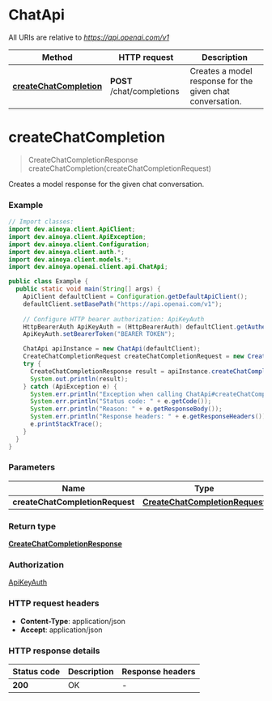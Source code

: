 # ChatApi

All URIs are relative to *https://api.openai.com/v1*

| Method | HTTP request | Description |
|------------- | ------------- | -------------|
| [**createChatCompletion**](ChatApi.md#createChatCompletion) | **POST** /chat/completions | Creates a model response for the given chat conversation. |


<a id="createChatCompletion"></a>
# **createChatCompletion**
> CreateChatCompletionResponse createChatCompletion(createChatCompletionRequest)

Creates a model response for the given chat conversation.

### Example
```java
// Import classes:
import dev.ainoya.client.ApiClient;
import dev.ainoya.client.ApiException;
import dev.ainoya.client.Configuration;
import dev.ainoya.client.auth.*;
import dev.ainoya.client.models.*;
import dev.ainoya.openai.client.api.ChatApi;

public class Example {
  public static void main(String[] args) {
    ApiClient defaultClient = Configuration.getDefaultApiClient();
    defaultClient.setBasePath("https://api.openai.com/v1");
    
    // Configure HTTP bearer authorization: ApiKeyAuth
    HttpBearerAuth ApiKeyAuth = (HttpBearerAuth) defaultClient.getAuthentication("ApiKeyAuth");
    ApiKeyAuth.setBearerToken("BEARER TOKEN");

    ChatApi apiInstance = new ChatApi(defaultClient);
    CreateChatCompletionRequest createChatCompletionRequest = new CreateChatCompletionRequest(); // CreateChatCompletionRequest | 
    try {
      CreateChatCompletionResponse result = apiInstance.createChatCompletion(createChatCompletionRequest);
      System.out.println(result);
    } catch (ApiException e) {
      System.err.println("Exception when calling ChatApi#createChatCompletion");
      System.err.println("Status code: " + e.getCode());
      System.err.println("Reason: " + e.getResponseBody());
      System.err.println("Response headers: " + e.getResponseHeaders());
      e.printStackTrace();
    }
  }
}
```

### Parameters

| Name | Type | Description  | Notes |
|------------- | ------------- | ------------- | -------------|
| **createChatCompletionRequest** | [**CreateChatCompletionRequest**](CreateChatCompletionRequest.md)|  | |

### Return type

[**CreateChatCompletionResponse**](CreateChatCompletionResponse.md)

### Authorization

[ApiKeyAuth](../README.md#ApiKeyAuth)

### HTTP request headers

 - **Content-Type**: application/json
 - **Accept**: application/json

### HTTP response details
| Status code | Description | Response headers |
|-------------|-------------|------------------|
| **200** | OK |  -  |

